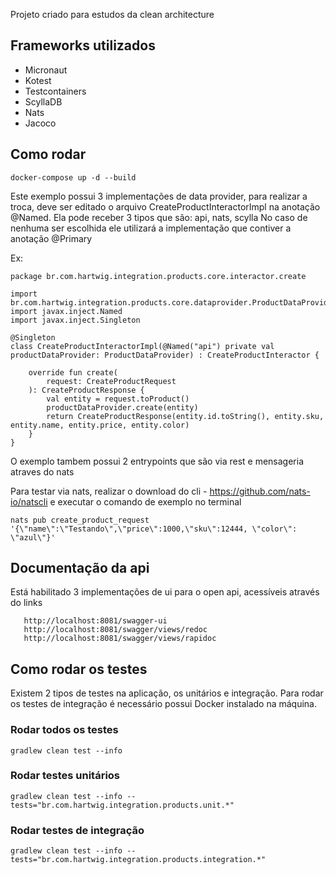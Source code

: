 Projeto criado para estudos da clean architecture

## Frameworks utilizados

- Micronaut
- Kotest
- Testcontainers
- ScyllaDB
- Nats
- Jacoco

## Como rodar

```
docker-compose up -d --build
```

Este exemplo possui 3 implementações de data provider, para realizar a troca, deve ser editado o arquivo CreateProductInteractorImpl na anotação @Named. Ela pode receber 3 tipos que são: api, nats, scylla
No caso de nenhuma ser escolhida ele utilizará a implementação que contiver a anotação @Primary 

Ex:

```
package br.com.hartwig.integration.products.core.interactor.create

import br.com.hartwig.integration.products.core.dataprovider.ProductDataProvider
import javax.inject.Named
import javax.inject.Singleton

@Singleton
class CreateProductInteractorImpl(@Named("api") private val productDataProvider: ProductDataProvider) : CreateProductInteractor {

    override fun create(
        request: CreateProductRequest
    ): CreateProductResponse {
        val entity = request.toProduct()
        productDataProvider.create(entity)
        return CreateProductResponse(entity.id.toString(), entity.sku, entity.name, entity.price, entity.color)
    }
}

```


O exemplo tambem possui 2 entrypoints que são via rest e mensageria atraves do nats

Para testar via nats, realizar o download do cli - https://github.com/nats-io/natscli e executar o comando de exemplo no terminal

```
nats pub create_product_request '{\"name\":\"Testando\",\"price\":1000,\"sku\":12444, \"color\": \"azul\"}'
```

## Documentação da api

Está habilitado 3 implementações de ui para o open api, acessíveis através do links

```
   http://localhost:8081/swagger-ui
   http://localhost:8081/swagger/views/redoc
   http://localhost:8081/swagger/views/rapidoc
```

## Como rodar os testes

Existem 2 tipos de testes na aplicação, os unitários e integração. Para rodar os testes de integração é necessário possui Docker instalado na máquina.

### Rodar todos os testes

```
gradlew clean test --info
```

### Rodar testes unitários

```
gradlew clean test --info --tests="br.com.hartwig.integration.products.unit.*"
```

### Rodar testes de integração

```
gradlew clean test --info --tests="br.com.hartwig.integration.products.integration.*"
```
